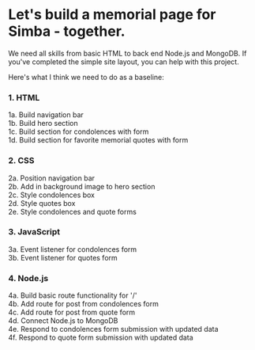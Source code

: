 # Let's build a memorial page for Simba - together. 

We need all skills from basic HTML to back end Node.js and MongoDB. If you've completed the simple site layout, you can help with this project.  

Here's what I think we need to do as a baseline: 

### 1. HTML
1a. Build navigation bar <br>
1b. Build hero section <br>
1c. Build section for condolences with form <br>
1d. Build section for favorite memorial quotes with form <br>

### 2. CSS
2a. Position navigation bar <br>
2b. Add in background image to hero section <br>
2c. Style condolences box <br>
2d. Style quotes box <br>
2e. Style condolences and quote forms <br>

### 3. JavaScript 
3a. Event listener for condolences form <br>
3b. Event listener for quotes form <br>

### 4. Node.js
4a. Build basic route functionality for '/'  <br>
4b. Add route for post from condolences form  <br>
4c. Add route for post from quote form <br>
4d. Connect Node.js to MongoDB <br>
4e. Respond to condolences form submission with updated data <br>
4f. Respond to quote form submission with updated data  <br>